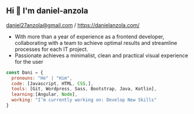 <h2> Hi  👋 I'm daniel-anzola</h2>

daniel27anzola@gmail.com / https://danielanzola.com/

- With more than a year of experience as a frontend developer, collaborating with a team to achieve optimal results and streamline processes for each IT project.
- Passionate achieves a minimalist, clean and practical visual experience for the user

```javascript
const Dani = {
  pronouns: "He" | "Him",
  code: [Javascript, HTML, CSS,],
  tools: [Git, Wordpress, Sass, Bootstrap, Java, Kotlin],
  learning:[Angular, Node],
  working: "I’m currently working on: Develop New Skills"
}
```
